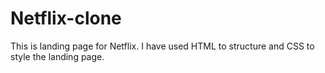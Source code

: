 # Netflix-clone
 This is landing page for Netflix. I have used HTML to structure and CSS to style the landing page.
